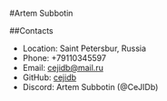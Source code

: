 #Artem Subbotin

##Contacts
* Location: Saint Petersbur, Russia
* Phone: +79110345597
* Email: cejidb@mail.ru
* GitHub:  [cejidb](https://github.com/CeJIDb)
* Discord: Artem Subbotin (@CeJIDb)


